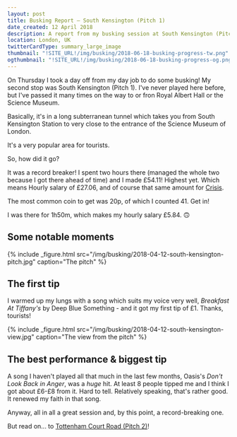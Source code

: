 ```yaml
---
layout: post
title: Busking Report – South Kensington (Pitch 1)
date_created: 12 April 2018
description: A report from my busking session at South Kensington (Pitch 1) on the 12th of April 2018!
location: London, UK
twitterCardType: summary_large_image
thumbnail: "!SITE_URL!/img/busking/2018-06-18-busking-progress-tw.png"
ogthumbnail: "!SITE_URL!/img/busking/2018-06-18-busking-progress-og.png"
---
```


On Thursday I took a day off from my day job to do some busking! My second stop was South Kensington (Pitch 1). I've never played here before, but I've passed it many times on the way to or fron Royal Albert Hall or the Science Museum.

Basically, it's in a long subterranean tunnel which takes you from South Kensington Station to very close to the entrance of the Science Museum of London.

It's a very popular area for tourists.

So, how did it go?

It was a record breaker! I spent two hours there (managed the whole two because I got there ahead of time) and I made £54.11! Highest yet. Which means Hourly salary of £27.06, and of course that same amount for [Crisis](https://www.crisis.org.uk/).

The most common coin to get was 20p, of which I counted 41. Get in!

I was there for 1h50m, which makes my hourly salary £5.84. 🙃

## Some notable moments

{% include _figure.html src="/img/busking/2018-04-12-south-kensington-pitch.jpg" caption="The pitch" %}

## The first tip

I warmed up my lungs with a song which suits my voice very well, _Breakfast At Tiffany's_ by Deep Blue Something - and it got my first tip of £1. Thanks, tourists!

{% include _figure.html src="/img/busking/2018-04-12-south-kensington-view.jpg" caption="The view from the pitch" %}

## The best performance & biggest tip

A song I haven't played all that much in the last few months, Oasis's _Don't Look Back in Anger_, was a _huge_ hit. At least 8 people tipped me and I think I got about £6-£8 from it. Hard to tell. Relatively speaking, that's rather good. It renewed my faith in that song.

Anyway, all in all a great session and, by this point, a record-breaking one.

But read on... to [Tottenham Court Road (Pitch 2)](/busking/2018-04-12-tottenham-court-road)!
